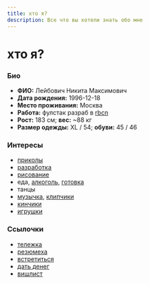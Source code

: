 ```yaml
---
title: хто я?
description: Все что вы хотели знать обо мне
---
```


# хто я?

<img-row :images="['/me1.jpg', '/me2.jpg']"></img-row>

### Био

- **ФИО:** Лейбович Никита Максимович
- **Дата рождения:** 1996-12-18
- **Место проживания:** Москва
- **Работа:** фулстак разраб в [rbcn](https://rbcn.mobi/)
- **Рост:** 183 см; **вес:** ~88 кг
- **Размер одежды:** XL / 54; **обуви:** 45 / 46

### Интересы

- [приколы](https://vk.com/peplix)
- [разработка](https://github.com/potykion)
- [рисование](https://www.instagram.com/poty_risovach)
- еда, [алкоголь](https://www.instagram.com/potykion/), [готовка](/exp/cooking)
- танцы
- [музычка](https://open.spotify.com/user/1srdxgefrloip7wopd30dntkd?si=1nyoyb-fQOi4OIq6s9IHmA), [клипчики](https://youtube.com/playlist?list=PLdb8DVmvU9i5bGINNz10f-ga_bqD41O4q)
- [кинчики](https://www.kinopoisk.ru/user/4445656/)
- [игрушки](https://steamcommunity.com/id/potykion)

### Cсылочки

- [тележка](https://t.me/potykion)
- [резюмеха](/dev/cv)
- [встретиться](https://calendly.com/potykion/vstrechalovo)
- [дать денег](https://www.tinkoff.ru/rm/leybovich.nikita1/8PkYa74332)
- [вишлист](/exp/wishlist)
